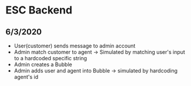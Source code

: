 # ESC Backend
## 6/3/2020
- User(customer) sends message to admin account
- Admin match customer to agent -> Simulated by matching user's input to a hardcoded specific string
- Admin creates a Bubble
- Admin adds user and agent into Bubble -> simulated by hardcoding agent's id
